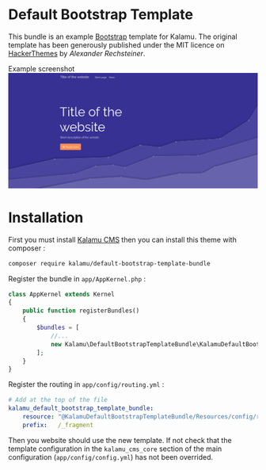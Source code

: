 # Default Bootstrap Template

This bundle is an example [Bootstrap](https://getbootstrap.com/) template for Kalamu. The 
original template has been generously published under the MIT licence on 
[HackerThemes](https://hackerthemes.com/bootstrap-themes/growth/) by _Alexander Rechsteiner_. 

Example screenshot
![Screenshot](screenshot.png)

# Installation

First you must install [Kalamu CMS](https://github.com/kalamu/kalamu#installation) then you can 
install this theme with composer :

``` bash
composer require kalamu/default-bootstrap-template-bundle
```

Register the bundle in `app/AppKernel.php` :

``` php
class AppKernel extends Kernel
{
    public function registerBundles()
    {
        $bundles = [
            //...
            new Kalamu\DefaultBootstrapTemplateBundle\KalamuDefaultBootstrapTemplateBundle(),
        ];
    }
}
```

Register the routing in `app/config/routing.yml` :

``` yml
# Add at the top of the file
kalamu_default_bootstrap_template_bundle:
    resource: "@KalamuDefaultBootstrapTemplateBundle/Resources/config/routing.yml"
    prefix:   /_fragment
```

Then you website should use the new template. If not check that the template configuration in
the `kalamu_cms_core` section of the main configuration (`app/config/config.yml`) has not 
been overrided.
